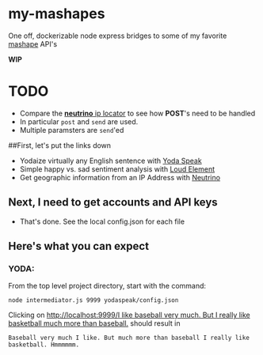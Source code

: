 # my-mashapes

One off, dockerizable node express bridges to some of my favorite [mashape](https://www.mashape.com) API's

**WIP**

# TODO
* Compare the [**neutrino** ip locator](./neutrino/mashape-example.js) to see how **POST**'s need to be handled
 * In particular `post` and `send` are used.
 * Multiple paramsters are `send`'ed

##First, let's put the links down

* Yodaize virtually any English sentence with [Yoda Speak](https://www.mashape.com/ismaelc/yoda-speak)
* Simple happy vs. sad sentiment analysis with [Loud Element](https://www.mashape.com/loudelement/free-natural-language-processing-service)
* Get geographic information from an IP Address with [Neutrino](https://www.mashape.com/neutrinoapi/ip-info)

## Next, I need to get accounts and API keys

* That's done. See the local config.json for each file

## Here's what you can expect

### YODA:

From the top level project directory, start with the command:
```
node intermediator.js 9999 yodaspeak/config.json
```

Clicking on 
[http://localhost:9999/I like baseball very much. But I really like basketball much more than baseball.](http://localhost:9999/I%20like%20baseball%20very%20much.%20But%20I%20really%20like%20basketball%20much%20more%20than%20baseball.)
should result in 
```
Baseball very much I like. But much more than baseball I really like basketball. Hmmmmmm.
```

